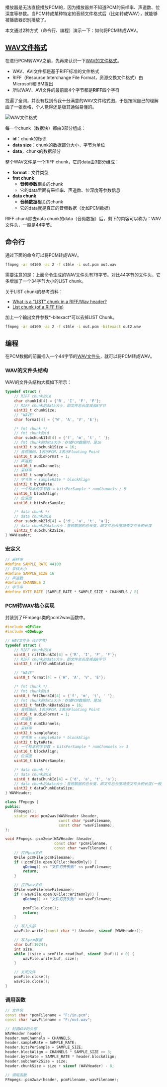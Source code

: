 播放器是无法直接播放PCM的，因为播放器并不知道PCM的采样率、声道数、位深度等参数。当PCM转成某种特定的音频文件格式后（比如转成WAV），就能够被播放器识别播放了。

本文通过2种方式（命令行、编程）演示一下：如何将PCM转成WAV。

## [WAV文件格式](https://wavefilegem.com/how_wave_files_work.html)

在进行PCM转WAV之前，先再来认识一下[WAV的文件格式](http://www-mmsp.ece.mcgill.ca/Documents/AudioFormats/WAVE/WAVE.html)。

- WAV、AVI文件都是基于RIFF标准的文件格式
- RIFF（Resource Interchange File Format，资源交换文件格式）由Microsoft和IBM提出
- 所以WAV、AVI文件的最前面4个字节都是**RIFF**四个字符

找遍了全网，并没有找到令我十分满意的WAV文件格式图，于是按照自己的理解画了一张表格，个人觉得还是极其通俗易懂的。

![WAV文件格式](https://img2020.cnblogs.com/blog/497279/202103/497279-20210319021131588-1269411109.png)

每一个chunk（数据块）都由3部分组成：
- **id**：chunk的标识
- **data size**：chunk的数据部分大小，字节为单位
- **data**，chunk的数据部分

整个WAV文件是一个RIFF chunk，它的data由3部分组成：
- **format**：文件类型
- **fmt chunk**
  - **音频参数**相关的chunk
  - 它的data里面有采样率、声道数、位深度等参数信息
- **data chunk**
  - **音频数据**相关的chunk
  - 它的data就是真正的音频数据（比如PCM数据）

RIFF chunk除去data chunk的data（音频数据）后，剩下的内容可以称为：WAV文件头，一般是44字节。

## 命令行

通过下面的命令可以将PCM转成WAV。

```sh
ffmpeg -ar 44100 -ac 2 -f s16le -i out.pcm out.wav
```

需要注意的是：上面命令生成的WAV文件头有78字节。对比44字节的文件头，它多增加了一个34字节大小的LIST chunk。

关于LIST chunk的参考资料：

  - [What is a “LIST” chunk in a RIFF/Wav header?](https://stackoverflow.com/questions/63929283/what-is-a-list-chunk-in-a-riff-wav-header)
  - [List chunk (of a RIFF file)](https://www.recordingblogs.com/wiki/list-chunk-of-a-wave-file)

加上一个输出文件参数*-bitexact*可以去掉LIST Chunk。

```sh
ffmpeg -ar 44100 -ac 2 -f s16le -i out.pcm -bitexact out2.wav
```

## 编程

在PCM数据的前面插入一个44字节的[WAV文件头](https://www.cnblogs.com/mjios/p/14512348.html#toc_title_28)，就可以将PCM转成WAV。

### WAV的文件头结构

WAV的文件头结构大概如下所示：

```cpp
typedef struct {
    // RIFF chunk的id
    char chunkId[4] = {'R', 'I', 'F', 'F'};
    // RIFF chunk的data大小，即文件总长度减去8字节
    uint32_t chunkSize;
    // "WAVE"
    char format[4] = {'W', 'A', 'V', 'E'};

    /* fmt chunk */
    // fmt chunk的id
    char subchunk1Id[4] = {'f', 'm', 't', ' '};
    // fmt chunk的data大小：存储PCM数据时，是16
    uint32_t subchunk1Size = 16;
    // 音频编码，1表示PCM，3表示Floating Point
    uint16_t audioFormat = 1;
    // 声道数
    uint16_t numChannels;
    // 采样率
    uint32_t sampleRate;
    // 字节率 = sampleRate * blockAlign
    uint32_t byteRate;
    // 一个样本的字节数 = bitsPerSample * numChannels / 8
    uint16_t blockAlign;
    // 位深度
    uint16_t bitsPerSample;

    /* data chunk */
    // data chunk的id
    char subchunk2Id[4] = {'d', 'a', 't', 'a'};
    // data chunk的data大小：音频数据的总长度，即文件总长度减去文件头的长度
    uint32_t subchunk2Size;
} WAVHeader;
```

### 宏定义

```cpp
// 采样率
#define SAMPLE_RATE 44100
// 采样大小
#define SAMPLE_SIZE 16
// 声道数
#define CHANNELS 2
// 字节率
#define BYTE_RATE (SAMPLE_RATE * SAMPLE_SIZE * CHANNELS / 8)
```

### PCM转WAV核心实现

封装到了FFmpegs类的pcm2wav函数中。

```cpp
#include <QFile>
#include <QDebug>

// WAV文件头（44字节）
typedef struct {
    // RIFF chunk的id
    uint8_t riffChunkId[4] = {'R', 'I', 'F', 'F'};
    // RIFF chunk的data大小，即文件总长度减去8字节
    uint32_t riffChunkDataSize;

    // "WAVE"
    uint8_t format[4] = {'W', 'A', 'V', 'E'};

    /* fmt chunk */
    // fmt chunk的id
    uint8_t fmtChunkId[4] = {'f', 'm', 't', ' '};
    // fmt chunk的data大小：存储PCM数据时，是16
    uint32_t fmtChunkDataSize = 16;
    // 音频编码，1表示PCM，3表示Floating Point
    uint16_t audioFormat = 1;
    // 声道数
    uint16_t numChannels;
    // 采样率
    uint32_t sampleRate;
    // 字节率 = sampleRate * blockAlign
    uint32_t byteRate;
    // 一个样本的字节数 = bitsPerSample * numChannels >> 3
    uint16_t blockAlign;
    // 位深度
    uint16_t bitsPerSample;

    /* data chunk */
    // data chunk的id
    uint8_t dataChunkId[4] = {'d', 'a', 't', 'a'};
    // data chunk的data大小：音频数据的总长度，即文件总长度减去文件头的长度(一般是44)
    uint32_t dataChunkDataSize;
} WAVHeader;

class FFmpegs {
public:
    FFmpegs();
    static void pcm2wav(WAVHeader &header,
                        const char *pcmFilename,
                        const char *wavFilename);
};

void FFmpegs::pcm2wav(WAVHeader &header,
                      const char *pcmFilename,
                      const char *wavFilename) {
    // 打开pcm文件
    QFile pcmFile(pcmFilename);
    if (!pcmFile.open(QFile::ReadOnly)) {
        qDebug() << "文件打开失败" << pcmFilename;
        return;
    }

    // 打开wav文件
    QFile wavFile(wavFilename);
    if (!wavFile.open(QFile::WriteOnly)) {
        qDebug() << "文件打开失败" << wavFilename;

        pcmFile.close();
        return;
    }

    // 写入头部
    wavFile.write((const char *) &header, sizeof (WAVHeader));

    // 写入pcm数据
    char buf[1024];
    int size;
    while ((size = pcmFile.read(buf, sizeof (buf))) > 0) {
        wavFile.write(buf, size);
    }

    // 关闭文件
    pcmFile.close();
    wavFile.close();
}
```

### 调用函数

```cpp
// 文件名
const char *pcmFilename = "F:/in.pcm";
const char *wavFilename = "F:/out.wav";

// 封装WAV的头部
WAVHeader header;
header.numChannels = CHANNELS;
header.sampleRate = SAMPLE_RATE;
header.bitsPerSample = SAMPLE_SIZE;
header.blockAlign = CHANNELS * SAMPLE_SIZE >> 3;
header.byteRate = SAMPLE_RATE * header.blockAlign;
header.subchunk2Size = size;
header.chunkSize = size + sizeof (WAVHeader) - 8;

// 调用函数
FFmpegs::pcm2wav(header, pcmFilename, wavFilename);
```